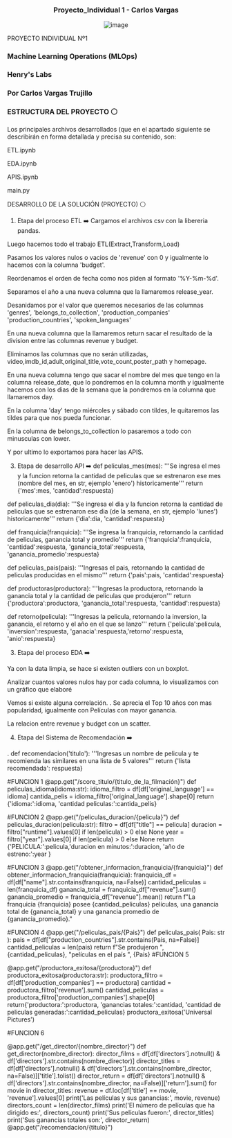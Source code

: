 <div align="center">
  <h3 style="font-size: 16px;">Proyecto_Individual 1 - Carlos Vargas</h3>
</div>
<p align="center">
  <img src="https://github.com/Carlos10398/Proyecto_Individual1/assets/75910244/e0c9690a-5239-46e2-b2d1-254d5137e423" alt="image">
</p>PROYECTO INDIVIDUAL Nº1
<h3 style="font-size: 16px;">Machine Learning Operations (MLOps)</h3>

<h3 style="font-size: 16px;">Henry's Labs</h3>

<h3 style="font-size: 16px;">Por Carlos Vargas Trujillo</h3>

<h3 style="font-size: 16px;">ESTRUCTURA DEL PROYECTO ⚪</h3>

Los principales archivos desarrollados (que en el apartado siguiente se describirán en forma detallada y precisa su contenido, son:

ETL.ipynb

EDA.ipynb

APIS.ipynb

main.py

DESARROLLO DE LA SOLUCIÓN (PROYECTO) ⚪
1. Etapa del proceso ETL ➡️
Cargamos el archivos csv con la libereria pandas.

Luego hacemos todo el trabajo ETL(Extract,Transform,Load)

Pasamos los valores nulos o vacios de 'revenue' con 0 y igualmente lo hacemos con la columna 'budget'.

Reordenamos el orden de fecha como nos piden al formato '%Y-%m-%d'.

Separamos el año a una nueva columna que la llamaremos release_year.

Desanidamos por el valor que queremos necesarios de las columnas 'genres', 'belongs_to_collection', 'production_companies' 'production_countries', 'spoken_languages'

En una nueva columna que la llamaremos return sacar el resultado de la division entre las columnas revenue y budget.

Eliminamos las columnas que no serán utilizadas, video,imdb_id,adult,original_title,vote_count,poster_path y homepage.

En una nueva columna tengo que sacar el nombre del mes que tengo en la columna release_date, que lo pondremos en la columna month y igualmente hacemos con los dias de la semana que la pondremos en la columna que llamaremos day.

En la columna 'day' tengo miércoles y sábado con tildes, le quitaremos las tildes para que nos pueda funcionar.

En la columna de belongs_to_collection lo pasaremos a todo con minusculas con lower.

Y por ultimo lo exportamos para hacer las APIS.

3. Etapa de desarrollo API ➡️
def peliculas_mes(mes): '''Se ingresa el mes y la funcion retorna la cantidad de peliculas que se estrenaron ese mes (nombre del mes, en str, ejemplo 'enero') historicamente''' return {'mes':mes, 'cantidad':respuesta}

def peliculas_dia(dia): '''Se ingresa el dia y la funcion retorna la cantidad de peliculas que se estrenaron ese dia (de la semana, en str, ejemplo 'lunes') historicamente''' return {'dia':dia, 'cantidad':respuesta}

def franquicia(franquicia): '''Se ingresa la franquicia, retornando la cantidad de peliculas, ganancia total y promedio''' return {'franquicia':franquicia, 'cantidad':respuesta, 'ganancia_total':respuesta, 'ganancia_promedio':respuesta}

def peliculas_pais(pais): '''Ingresas el pais, retornando la cantidad de peliculas producidas en el mismo''' return {'pais':pais, 'cantidad':respuesta}

def productoras(productora): '''Ingresas la productora, retornando la ganancia total y la cantidad de peliculas que produjeron''' return {'productora':productora, 'ganancia_total':respuesta, 'cantidad':respuesta}

def retorno(pelicula): '''Ingresas la pelicula, retornando la inversion, la ganancia, el retorno y el año en el que se lanzo''' return {'pelicula':pelicula, 'inversion':respuesta, 'ganacia':respuesta,'retorno':respuesta, 'anio':respuesta}

3. Etapa del proceso EDA ➡️

Ya con la data limpia, se hace si existen outliers con un boxplot.

Analizar cuantos valores nulos hay por cada columna, lo visualizamos con un gráfico que elaboré

Vemos si existe alguna correlación. . Se aprecia el Top 10 años con mas popularidad, igualmente con Películas con mayor ganancia.

La relacion entre revenue y budget con un scatter.

4. Etapa del Sistema de Recomendación ➡️
   
. def recomendacion('titulo'): '''Ingresas un nombre de pelicula y te recomienda las similares en una lista de 5 valores''' return {'lista recomendada': respuesta}

#FUNCION 1
@app.get("/score_titulo/{titulo_de_la_filmación}")
def peliculas_idioma(idioma:str):
    idioma_filtro = df[df['original_language'] == idioma]
    cantida_pelis =  idioma_filtro['original_language'].shape[0]
    return {'idioma:':idioma, 'cantidad peliculas:':cantida_pelis}

#FUNCION 2
@app.get("/peliculas_duracion/{pelicula}")
def peliculas_duracion(pelicula:str):
    filtro = df[df["title"] == pelicula]
    duracion = filtro["runtime"].values[0] if len(pelicula) > 0 else None
    year = filtro["year"].values[0] if len(pelicula) > 0 else None
    return {'PELICULA:':pelicula,'duracion en minutos:':duracion, 'año de estreno:':year } 

#FUNCION 3
@app.get("/obtener_informacion_franquicia/{franquicia}")
def obtener_informacion_franquicia(franquicia):
    franquicia_df = df[df["name"].str.contains(franquicia, na=False)]
    cantidad_peliculas = len(franquicia_df)
    ganancia_total = franquicia_df["revenue"].sum()
    ganancia_promedio = franquicia_df["revenue"].mean()
    return f"La franquicia {franquicia} posee {cantidad_peliculas} películas, una ganancia total de {ganancia_total} y una ganancia promedio de {ganancia_promedio}."

#FUNCION 4
@app.get("/peliculas_pais/{Pais}")
def peliculas_pais( Pais: str ):
    pais = df[df["production_countries"].str.contains(Pais, na=False)]
    cantidad_peliculas = len(pais)
    return f"Se produjeron ", {cantidad_peliculas},  "películas en el país ", {Pais}
#FUNCION 5

@app.get("/productora_exitosa/{productora}")
def productora_exitosa(productora:str):
    productora_filtro = df[df['production_companies'] == productora]
    cantidad = productora_filtro['revenue'].sum()
    cantidad_peliculas = productora_filtro['production_companies'].shape[0]
    return{'productora:':productora, 'ganancias totales:':cantidad, 'cantidad de peliculas generadas:':cantidad_peliculas}
productora_exitosa('Universal Pictures')

#FUNCION 6

@app.get("/get_director/{nombre_director}")
def get_director(nombre_director):
    director_films = df[df['directors'].notnull() & df['directors'].str.contains(nombre_director)]
    director_titles = df[df['directors'].notnull() & df['directors'].str.contains(nombre_director, na=False)]['title'].tolist()
    director_return = df[df['directors'].notnull() & df['directors'].str.contains(nombre_director, na=False)]['return'].sum()
    for movie in director_titles:
        revenue = df.loc[df['title'] == movie, 'revenue'].values[0]
        print('Las películas y sus ganancias:', movie, revenue)
    directors_count = len(director_films)
    print('El número de películas que ha dirigido es:', directors_count)
    print('Sus películas fueron:', director_titles)
    print('Sus ganancias totales son:', director_return)
@app.get("/recomendacion/{titulo}")
